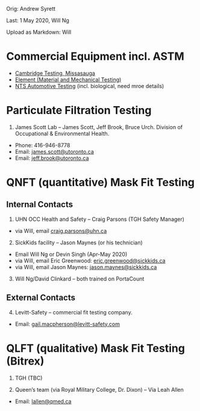 Orig: Andrew Syrett

Last: 1 May 2020, Will Ng

Upload as Markdown: Will

# Commercial Equipment incl. ASTM
- [Cambridge Testing, Missasauga](http://www.cambridgematerials.com/)
- [Element (Material and Mechanical Testing)](https://www.element.com/locations/the-americas/burlington)
- [NTS Automotive Testing](https://www.nts.com/location/kitchener-ontario/) (incl. biological, need mroe details)

# Particulate Filtration Testing

1. James Scott Lab – James Scott, Jeff Brook, Bruce Urch.  Division of Occupational & Environmental Health.  
-	Phone: 416-946-8778
-	Email: james.scott@utoronto.ca
-	Email: jeff.brook@utoronto.ca

# QNFT (quantitative) Mask Fit Testing

## Internal Contacts
1. UHN OCC Health and Safety – Craig Parsons (TGH Safety Manager)
-	via Will, email craig.parsons@uhn.ca
2. SickKids facility – Jason Maynes (or his technician)
-	Email Will Ng or Devin Singh (Apr-May 2020)
-	via Will, email Eric Greenwood: eric.greenwood@sickkids.ca
-	via Will, email Jason Maynes: jason.maynes@sickkids.ca

3. Will Ng/David Clinkard – both trained on PortaCount

## External Contacts
4. Levitt-Safety – commercial fit testing company.
-	Email: gail.macpherson@levitt-safety.com

# QLFT (qualitative) Mask Fit Testing (Bitrex)
1. TGH (TBC)

2. Queen’s team (via Royal Military College, Dr. Dixon) – Via Leah Allen
- Email: lallen@qmed.ca
